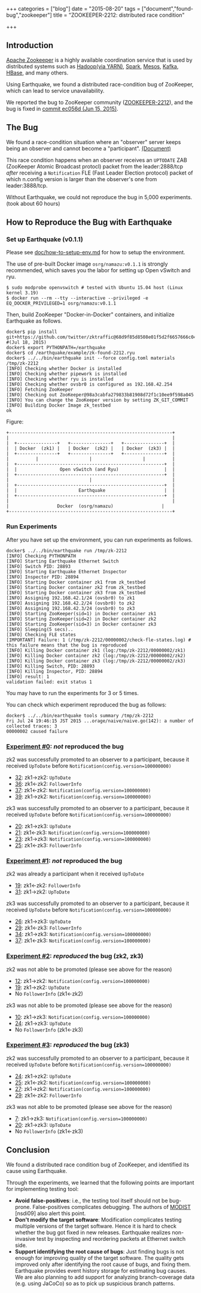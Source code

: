 +++
categories = ["blog"]
date = "2015-08-20"
tags = ["document","found-bug","zookeeper"]
title = "ZOOKEEPER-2212: distributed race condition"

+++

## Introduction
[Apache Zookeeper](https://zookeeper.apache.org/) is a highly available coordination service that is used by distributed systems such as [Hadoop(via YARN)](https://hadoop.apache.org/), [Spark](http://spark.apache.org/),  [Mesos](http://mesos.apache.org/), [Kafka](http://kafka.apache.org/), [HBase](http://hbase.apache.org/), and many others.

Using Earthquake, we found a distributed race-condition bug of ZooKeeper, which can lead to service unavailability.

We reported the bug to ZooKeeper community ([ZOOKEEPER-2212](https://issues.apache.org/jira/browse/ZOOKEEPER-2212)), and the bug is fixed in [commit ec056d (Jun 15, 2015)](https://github.com/apache/zookeeper/commit/ec056d3c3a18b862d0cd83296b7d4319652b0b1c).


## The Bug
We found a race-condition situation where an "observer" server keeps being an observer and cannot become a "participant". [(Document)](http://zookeeper.apache.org/doc/trunk/zookeeperReconfig.html#sc_reconfig_general)

This race condition happens when an observer receives an `UPTODATE` ZAB (ZooKeeper Atomic Broadcast protocl) packet from the leader:2888/tcp *after* receiving a `Notification` FLE (Fast Leader Election protocol) packet of which n.config version is larger than the observer's one from leader:3888/tcp.

Without Earthquake, we could not reproduce the bug in 5,000 experiments. (took about 60 hours)


## How to Reproduce the Bug with Earthquake
    
### Set up Earthquake (v0.1.1)
Please see [doc/how-to-setup-env.md](https://github.com/osrg/namazu/blob/v0.1.1/doc/how-to-setup-env.md) for how to setup the environment.

The use of pre-built Docker image `osrg/namazu:v0.1.1` is strongly recommended, which saves you the labor for setting up Open vSwitch and ryu.

    $ sudo modprobe openvswitch # tested with Ubuntu 15.04 host (Linux kernel 3.19)
    $ docker run --rm --tty --interactive --privileged -e EQ_DOCKER_PRIVILEGED=1 osrg/namazu:v0.1.1


Then, build ZooKeeper "Docker-in-Docker" containers, and initialize Earthquake as follows.

    docker$ pip install git+https://github.com/twitter/zktraffic@68d9f85d8508e01f5d2f6657666c04e444e6423c  #(Jul 18, 2015)
    docker$ export PYTHONPATH=/earthquake
    docker$ cd /earthquake/example/zk-found-2212.ryu
    docker$ ../../bin/earthquake init --force config.toml materials /tmp/zk-2212
    [INFO] Checking whether Docker is installed
    [INFO] Checking whether pipework is installed
    [INFO] Checking whether ryu is installed
    [INFO] Checking whether ovsbr0 is configured as 192.168.42.254
    [INFO] Fetching ZooKeeper
    [INFO] Checking out ZooKeeper@98a3cabfa279833b81908d72f1c10ee9f598a045
    [INFO] You can change the ZooKeeper version by setting ZK_GIT_COMMIT
    [INFO] Building Docker Image zk_testbed
    ok



Figure:

    +-------------------------------------------------------------+
    |                                                             |
    |  +---------------+   +---------------+   +---------------+  |
    |  | Docker  (zk1) |   | Docker  (zk2) |   | Docker  (zk3) |  |
    |  +---------------+   +---------------+   +---------------+  |
    |          |                   |                   |          |
    |  +-------------------------------------------------------+  |
    |  |                Open vSwitch (and Ryu)                 |  |
    |  +-------------------------------------------------------+  |	
    |                              |                              |
    |  +-------------------------------------------------------+  |
    |  |                       Earthquake                      |  |
    |  +-------------------------------------------------------+  |	
    |                                                             |
    |                  Docker  (osrg/namazu)                  |
    +-------------------------------------------------------------+


### Run Experiments

After you have set up the environment, you can run experiments as follows.
    
    docker$ ../../bin/earthquake run /tmp/zk-2212
    [INFO] Checking PYTHONPATH
    [INFO] Starting Earthquake Ethernet Switch
    [INFO] Switch PID: 28893
    [INFO] Starting Earthquake Ethernet Inspector
    [INFO] Inspector PID: 28894
    [INFO] Starting Docker container zk1 from zk_testbed
    [INFO] Starting Docker container zk2 from zk_testbed
    [INFO] Starting Docker container zk3 from zk_testbed
    [INFO] Assigning 192.168.42.1/24 (ovsbr0) to zk1
    [INFO] Assigning 192.168.42.2/24 (ovsbr0) to zk2
    [INFO] Assigning 192.168.42.3/24 (ovsbr0) to zk3
    [INFO] Starting ZooKeeper(sid=1) in Docker container zk1
    [INFO] Starting ZooKeeper(sid=2) in Docker container zk2
    [INFO] Starting ZooKeeper(sid=3) in Docker container zk3
    [INFO] Sleeping(5 secs)..
    [INFO] Checking FLE states
    [IMPORTANT] Failure: 1 (/tmp/zk-2212/00000002/check-fle-states.log) # this failure means that the bug is reproduced
    [INFO] Killing Docker container zk1 (log:/tmp/zk-2212/00000002/zk1)
    [INFO] Killing Docker container zk2 (log:/tmp/zk-2212/00000002/zk2)
    [INFO] Killing Docker container zk3 (log:/tmp/zk-2212/00000002/zk3)
    [INFO] Killing Switch, PID: 28893
    [INFO] Killing Inspector, PID: 28894
    [INFO] result: 1
    validation failed: exit status 1


    
You may have to run the experiments for 3 or 5 times.

You can check which experiment reproduced the bug as follows:

    docker$ ../../bin/earthquake tools summary /tmp/zk-2212
    Fri Jul 24 19:46:15 JST 2015 ...orage/naive/naive.go(142): a number of collected traces: 3
    00000002 caused failure

### [Experiment #0](https://github.com/osrg/namazu/tree/v0.1.1/example/zk-found-2212.ryu/example-result.20150805/00000000): *not* reproduced the bug
zk2 was successfully promoted to an observer to a participant, because it received `UpToDate` before `Notification(config.version=100000000)`

* [32](https://github.com/osrg/namazu/tree/v0.1.1/example/zk-found-2212.ryu/example-result.20150805/00000000/actions/32.event.json): zk1->zk2: `UpToDate`
* [36](https://github.com/osrg/namazu/tree/v0.1.1/example/zk-found-2212.ryu/example-result.20150805/00000000/actions/36.event.json): zk1<-zk2: `FollowerInfo`
* [37](https://github.com/osrg/namazu/tree/v0.1.1/example/zk-found-2212.ryu/example-result.20150805/00000000/actions/37.event.json): zk1<-zk2: `Notification(config.version=100000000)`
* [39](https://github.com/osrg/namazu/tree/v0.1.1/example/zk-found-2212.ryu/example-result.20150805/00000000/actions/39.event.json): zk1->zk2: `Notification(config.version=100000000)`


zk3 was successfully promoted to an observer to a participant, because it received `UpToDate` before `Notification(config.version=100000000)`

* [20](https://github.com/osrg/namazu/tree/v0.1.1/example/zk-found-2212.ryu/example-result.20150805/00000000/actions/20.event.json): zk1->zk3: `UpToDate`
* [21](https://github.com/osrg/namazu/tree/v0.1.1/example/zk-found-2212.ryu/example-result.20150805/00000000/actions/21.event.json): zk1<-zk3: `Notification(config.version=100000000)`
* [23](https://github.com/osrg/namazu/tree/v0.1.1/example/zk-found-2212.ryu/example-result.20150805/00000000/actions/23.event.json): zk1->zk3: `Notification(config.version=100000000)`
* [25](https://github.com/osrg/namazu/tree/v0.1.1/example/zk-found-2212.ryu/example-result.20150805/00000000/actions/25.event.json): zk1<-zk3: `FollowerInfo`

### [Experiment #1](https://github.com/osrg/namazu/tree/v0.1.1/example/zk-found-2212.ryu/example-result.20150805/00000001): *not* reproduced the bug
zk2 was already a participant when it received `UpToDate`

* [19](https://github.com/osrg/namazu/tree/v0.1.1/example/zk-found-2212.ryu/example-result.20150805/00000001/actions/19.event.json): zk1<-zk2: `FollowerInfo`
* [31](https://github.com/osrg/namazu/tree/v0.1.1/example/zk-found-2212.ryu/example-result.20150805/00000001/actions/31.event.json): zk1->zk2: `UpToDate`

zk3 was successfully promoted to an observer to a participant, because it received `UpToDate` before `Notification(config.version=100000000)`

* [26](https://github.com/osrg/namazu/tree/v0.1.1/example/zk-found-2212.ryu/example-result.20150805/00000001/actions/26.event.json): zk1->zk3: `UpToDate`
* [29](https://github.com/osrg/namazu/tree/v0.1.1/example/zk-found-2212.ryu/example-result.20150805/00000001/actions/29.event.json): zk1<-zk3: `FollowerInfo`
* [34](https://github.com/osrg/namazu/tree/v0.1.1/example/zk-found-2212.ryu/example-result.20150805/00000001/actions/34.event.json): zk1->zk3: `Notification(config.version=100000000)`
* [37](https://github.com/osrg/namazu/tree/v0.1.1/example/zk-found-2212.ryu/example-result.20150805/00000001/actions/37.event.json): zk1<-zk3: `Notification(config.version=100000000)`

### [Experiment #2](https://github.com/osrg/namazu/tree/v0.1.1/example/zk-found-2212.ryu/example-result.20150805/00000002): *reproduced* the bug (zk2, zk3)
zk2 was not able to be promoted (please see above for the reason)

* [12](https://github.com/osrg/namazu/tree/v0.1.1/example/zk-found-2212.ryu/example-result.20150805/00000002/actions/12.event.json): zk1->zk2: `Notification(config.version=100000000)`
* [19](https://github.com/osrg/namazu/tree/v0.1.1/example/zk-found-2212.ryu/example-result.20150805/00000002/actions/19.event.json): zk1->zk2: `UpToDate`
* No `FollowerInfo` (zk1<-zk2)

zk3 was not able to be promoted (please see above for the reason)

* [10](https://github.com/osrg/namazu/tree/v0.1.1/example/zk-found-2212.ryu/example-result.20150805/00000002/actions/10.event.json): zk1->zk3: `Notification(config.version=100000000)`
* [24](https://github.com/osrg/namazu/tree/v0.1.1/example/zk-found-2212.ryu/example-result.20150805/00000002/actions/24.event.json): zk1->zk3: `UpToDate`
* No `FollowerInfo` (zk1<-zk3)

### [Experiment #3](https://github.com/osrg/namazu/tree/v0.1.1/example/zk-found-2212.ryu/example-result.20150805/00000003): *reproduced* the bug (zk3)
zk2 was successfully promoted to an observer to a participant, because it received `UpToDate` before `Notification(config.version=100000000)`

* [24](https://github.com/osrg/namazu/tree/v0.1.1/example/zk-found-2212.ryu/example-result.20150805/00000003/actions/24.event.json): zk1->zk2: `UpToDate`
* [25](https://github.com/osrg/namazu/tree/v0.1.1/example/zk-found-2212.ryu/example-result.20150805/00000003/actions/25.event.json): zk1<-zk2: `Notification(config.version=100000000)`
* [27](https://github.com/osrg/namazu/tree/v0.1.1/example/zk-found-2212.ryu/example-result.20150805/00000003/actions/27.event.json): zk1->zk2: `Notification(config.version=100000000)`
* [29](https://github.com/osrg/namazu/tree/v0.1.1/example/zk-found-2212.ryu/example-result.20150805/00000003/actions/29.event.json): zk1<-zk2: `FollowerInfo`

zk3 was not able to be promoted (please see above for the reason)

* [7](https://github.com/osrg/namazu/tree/v0.1.1/example/zk-found-2212.ryu/example-result.20150805/00000003/actions/7.event.json): zk1->zk3: `Notification(config.version=100000000)`
* [20](https://github.com/osrg/namazu/tree/v0.1.1/example/zk-found-2212.ryu/example-result.20150805/00000003/actions/20.event.json): zk1->zk3: `UpToDate`
* No `FollowerInfo` (zk1<-zk3)

## Conclusion
We found a distributed race condition bug of ZooKeeper, and identified its cause using Earthquake.

Through the experiments, we learned that the following points are important for implementing testing tool:

 * **Avoid false-positives**: i.e., the testing tool itself should not be bug-prone. False-positives complicates debugging. The authors of [MODIST](https://www.usenix.org/legacy/event/nsdi09/tech/full_papers/yang/yang_html/) \[nsdi09\] also alert this point.
 * **Don't modify the target software**: Modification complicates testing multiple versions of the target software. Hence it is hard to check whether the bug got fixed in new releases. Earthquake realizes non-invasive test by inspecting and reordering packets at Ethernet switch side.
 * **Support identifying the root cause of bugs**: Just finding bugs is not enough for improving quality of the target software. The quality gets improved only after identifying the root cause of bugs, and fixing them. Earthquake provides event history storage for estimating bug causes. We are also planning to add support for analyzing branch-coverage data (e.g. using JaCoCo) so as to pick up suspicious branch patterns.

